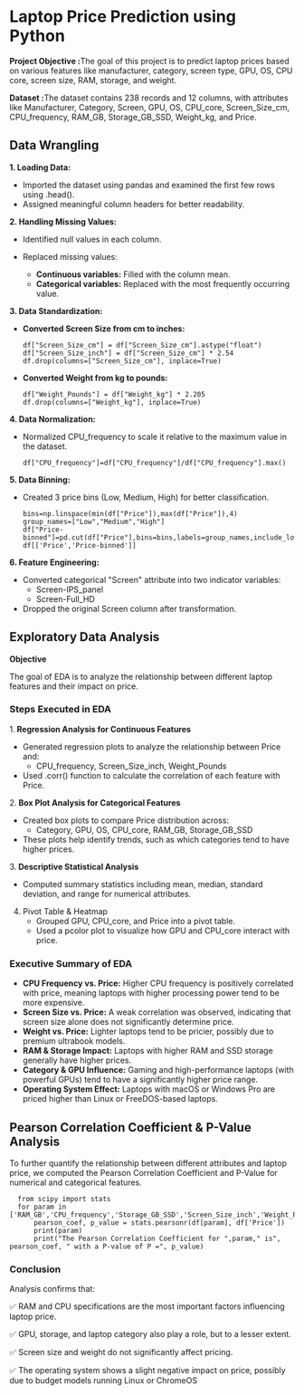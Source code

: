 # Laptop Price Prediction using Python

<b>Project Objective :</b>The goal of this project is to predict laptop prices based on various features like manufacturer, category, screen type, GPU, OS, CPU core, screen size, RAM, storage, and weight.

<b>Dataset :</b>The dataset contains 238 records and 12 columns, with attributes like Manufacturer, Category, Screen, GPU, OS, CPU_core, Screen_Size_cm, CPU_frequency, RAM_GB, Storage_GB_SSD, Weight_kg, and Price.

## Data Wrangling
<b>1. Loading Data:</b>
- Imported the dataset using pandas and examined the first few rows using .head().
- Assigned meaningful column headers for better readability.

<b>2. Handling Missing Values:</b>
- Identified null values in each column.
- Replaced missing values:
  
    - <b>Continuous variables:</b> Filled with the column mean.
    - <b>Categorical variables:</b> Replaced with the most frequently occurring value.

 <b>3. Data Standardization:</b>
 
 - <b>Converted Screen Size from cm to inches:</b>
 
       df["Screen_Size_cm"] = df["Screen_Size_cm"].astype("float")
       df["Screen_Size_inch"] = df["Screen_Size_cm"] * 2.54
       df.drop(columns=["Screen_Size_cm"], inplace=True)
   
- <b>Converted Weight from kg to pounds:</b>

      df["Weight_Pounds"] = df["Weight_kg"] * 2.205
      df.drop(columns=["Weight_kg"], inplace=True)

<b>4. Data Normalization:</b>
- Normalized CPU_frequency to scale it relative to the maximum value in the dataset.

      df["CPU_frequency"]=df["CPU_frequency"]/df["CPU_frequency"].max()

<b>5. Data Binning:</b>
- Created 3 price bins (Low, Medium, High) for better classification.

      bins=np.linspace(min(df["Price"]),max(df["Price"]),4)
      group_names=["Low","Medium","High"]
      df["Price-binned"]=pd.cut(df["Price"],bins=bins,labels=group_names,include_lowest=True)
      df[['Price','Price-binned']]

<b>6. Feature Engineering:</b>
- Converted categorical "Screen" attribute into two indicator variables:
     - Screen-IPS_panel
     - Screen-Full_HD
- Dropped the original Screen column after transformation.

## Exploratory Data Analysis
<b>Objective</b>

The goal of EDA is to analyze the relationship between different laptop features and their impact on price. 

### Steps Executed in EDA</b>

1.<b> Regression Analysis for Continuous Features</b>
   - Generated regression plots to analyze the relationship between Price and:
      - CPU_frequency, Screen_Size_inch, Weight_Pounds
   - Used .corr() function to calculate the correlation of each feature with Price.

2.<b> Box Plot Analysis for Categorical Features</b>
   - Created box plots to compare Price distribution across:
     - Category, GPU, OS, CPU_core, RAM_GB, Storage_GB_SSD
   - These plots help identify trends, such as which categories tend to have higher prices.

3.<b> Descriptive Statistical Analysis</b>
   - Computed summary statistics including mean, median, standard deviation, and range for numerical attributes.
  
4. Pivot Table & Heatmap
   - Grouped GPU, CPU_core, and Price into a pivot table.
   - Used a pcolor plot to visualize how GPU and CPU_core interact with price.

### Executive Summary of EDA

- <b>CPU Frequency vs. Price:</b> Higher CPU frequency is positively correlated with price, meaning laptops with higher processing power tend to be more expensive.
- <b>Screen Size vs. Price:</b> A weak correlation was observed, indicating that screen size alone does not significantly determine price.
- <b>Weight vs. Price:</b> Lighter laptops tend to be pricier, possibly due to premium ultrabook models.
- <b>RAM & Storage Impact:</b> Laptops with higher RAM and SSD storage generally have higher prices.
- <b>Category & GPU Influence:</b> Gaming and high-performance laptops (with powerful GPUs) tend to have a significantly higher price range.
- <b>Operating System Effect:</b> Laptops with macOS or Windows Pro are priced higher than Linux or FreeDOS-based laptops.

## Pearson Correlation Coefficient & P-Value Analysis
To further quantify the relationship between different attributes and laptop price, we computed the Pearson Correlation Coefficient and P-Value for numerical and categorical features.

      from scipy import stats
      for param in ['RAM_GB','CPU_frequency','Storage_GB_SSD','Screen_Size_inch','Weight_Pounds','CPU_core','OS','GPU','Category']:
          pearson_coef, p_value = stats.pearsonr(df[param], df['Price'])
          print(param)
          print("The Pearson Correlation Coefficient for ",param," is", pearson_coef, " with a P-value of P =", p_value)

### Conclusion

Analysis confirms that: 

✅ RAM and CPU specifications are the most important factors influencing laptop price.

✅ GPU, storage, and laptop category also play a role, but to a lesser extent.

✅ Screen size and weight do not significantly affect pricing.

✅ The operating system shows a slight negative impact on price, possibly due to budget models running Linux or ChromeOS

      



